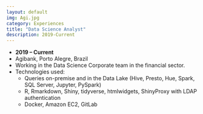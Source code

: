 ```yaml
---
layout: default
img: Agi.jpg
category: Experiences
title: "Data Science Analyst"
description: 2019-Current
---
```



* __2019 – Current__
* Agibank, Porto Alegre, Brazil
* Working in the Data Science Corporate team in the financial sector.
* Technologies used:
    + Queries on-premise and in the Data Lake (Hive, Presto, Hue, Spark, SQL Server, Jupyter, PySpark)
    + R, Rmarkdown, Shiny, tidyverse, htmlwidgets, ShinyProxy with LDAP authentication
    + Docker, Amazon EC2, GitLab